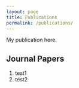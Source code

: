 ```yaml
---
layout: page
title: Publications
permalink: /publications/
---
```


My publication here.


## Journal Papers
1. test1
2. test2
